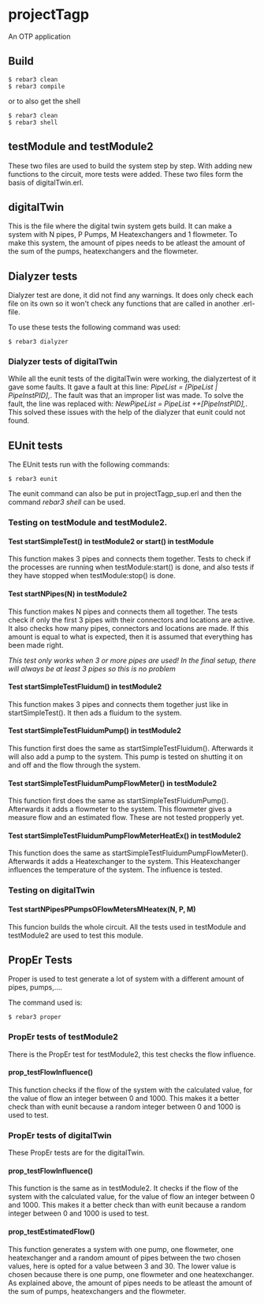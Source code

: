 projectTagp
=====

An OTP application

Build
-----

    $ rebar3 clean
    $ rebar3 compile

or to also get the shell

    $ rebar3 clean
    $ rebar3 shell

## testModule and testModule2
These two files are used to build the system step by step. With adding new functions to the circuit, more tests were added.
These two files form the basis of digitalTwin.erl.

## digitalTwin
This is the file where the digital twin system gets build. It can make a system with N pipes, P Pumps, M Heatexchangers and 1 flowmeter. To make this system, the amount of pipes needs to be atleast the amount of the sum of the pumps, heatexchangers and the flowmeter. 

## Dialyzer tests
Dialyzer test are done, it did not find any warnings. It does only check each file on its own so it won't check any functions that are called in another .erl-file.

To use these tests the following command was used:

    $ rebar3 dialyzer

### Dialyzer tests of digitalTwin
While all the eunit tests of the digitalTwin were working, the dialyzertest of it gave some faults. It gave a fault at this line: *PipeList = [PipeList | PipeInstPID],*. The fault was that an improper list was made. To solve the fault, the line was replaced with: *NewPipeList = PipeList ++[PipeInstPID],*. This solved these issues with the help of the dialyzer that eunit could not found.

## EUnit tests
The EUnit tests run with the following commands:

    $ rebar3 eunit

The eunit command can also be put in projectTagp_sup.erl and then the command *rebar3 shell* can be used.
### Testing on testModule and testModule2. 
#### Test startSimpleTest() in testModule2 or start() in testModule
This function makes 3 pipes and connects them together.
Tests to check if the processes are running when testModule:start() is done, and also tests if they have stopped when testModule:stop() is done.

#### Test startNPipes(N) in testModule2
This function makes N pipes and connects them all together.
The tests check if only the first 3 pipes with their connectors and locations are active.
It also checks how many pipes, connectors and locations are made.
If this amount is equal to what is expected, then it is assumed that everything has been made right.

*This test only works when 3 or more pipes are used! In the final setup, there will always be at least 3 pipes so this is no problem*

#### Test startSimpleTestFluidum() in testModule2
This function makes 3 pipes and connects them together just like in startSimpleTest().
It then ads a fluidum to the system.

#### Test startSimpleTestFluidumPump() in testModule2
This function first does the same as startSimpleTestFluidum().
Afterwards it will also add a pump to the system.
This pump is tested on shutting it on and off and the flow through the system.

#### Test startSimpleTestFluidumPumpFlowMeter() in testModule2
This function first does the same as startSimpleTestFluidumPump().
Afterwards it adds a flowmeter to the system.
This flowmeter gives a measure flow and an estimated flow. These are not tested propperly yet.

#### Test startSimpleTestFluidumPumpFlowMeterHeatEx() in testModule2
This function does the same as startSimpleTestFluidumPumpFlowMeter().
Afterwards it adds a Heatexchanger to the system.
This Heatexchanger influences the temperature of the system.
The influence is tested.

### Testing on digitalTwin
#### Test startNPipesPPumpsOFlowMetersMHeatex(N, P, M)
This funcion builds the whole circuit. All the tests used in testModule and testModule2 are used to test this module.

## PropEr Tests
Proper is used to test generate a lot of system with a different amount of pipes, pumps,.... 

The command used is:

    $ rebar3 proper

### PropEr tests of testModule2
There is the PropEr test for testModule2, this test checks the flow influence.

#### prop_testFlowInfluence()
This function checks if the flow of the system with the calculated value, for the value of flow an integer between 0 and 1000.
This makes it a better check than with eunit because a random integer between 0 and 1000 is used to test.

### PropEr tests of digitalTwin
These PropEr tests are for the digitalTwin.

#### prop_testFlowInfluence()
This function is the same as in testModule2. It checks if the flow of the system with the calculated value, for the value of flow an integer between 0 and 1000.
This makes it a better check than with eunit because a random integer between 0 and 1000 is used to test.

#### prop_testEstimatedFlow()
This function generates a system with one pump, one flowmeter, one heatexchanger and a random amount of pipes between the two chosen values, here is opted for a value between 3 and 30. The lower value is chosen because there is one pump, one flowmeter and one heatexchanger. As explained above, the amount of pipes needs to be atleast the amount of the sum of pumps, heatexchangers and the flowmeter. 
